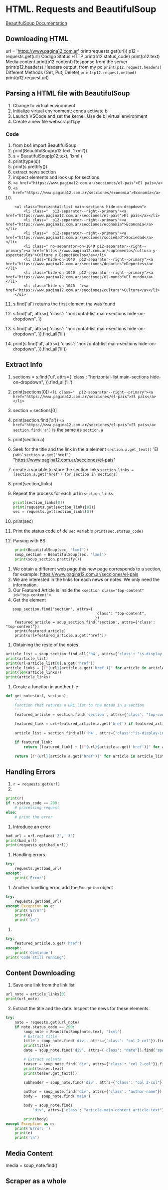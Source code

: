 # HTML. Requests and BeautifulSoup
[BeautifulSoup Documentation](https://www.crummy.com/software/BeautifulSoup/bs4/doc/)
## Downloading HTML
url = 'https://www.pagina12.com.ar'
print(requests.get(url))
p12 = requests.get(url)
Codigo Status HTTP
print(p12.status_code)
print(p12.text)
Media content
    print(p12.content) 
Response from the server
    print(p12.headers)
Headers output, from my pc
    `print(p12.request.headers)  `
Different Methods (Get, Put, Delete)
    `print(p12.request.method)`
print(p12.request.url) 

## Parsing a HTML file with BeautifulSoup
1. Change to virtual environment
2. Initialize virtual environment: conda activate bi
3. Launch VSCode and set the kernel. Use de bi virtual environment
4. Create a new file webscrap01.py
### Code
1. from bs4 import BeautifulSoup
2. print(BeautifulSoup(p12.text, 'lxml'))
3. s = BeautifulSoup(p12.text, 'lxml')
4. print(type(s))
5. print(s.prettify())
6. extract news section
7. inspect elements and look up for sections
8. `<a href="https://www.pagina12.com.ar/secciones/el-pais">El país</a>`
9. `<a href="https://www.pagina12.com.ar/secciones/economia">Economía</a>`
10. 
```
    <ul class="horizontal-list main-sections hide-on-dropdown">
        <li class="  p12-separator--right--primary"><a href="https://www.pagina12.com.ar/secciones/el-pais">El país</a></li>
        <li class="  p12-separator--right--primary"><a href="https://www.pagina12.com.ar/secciones/economia">Economía</a></li>
        <li class="  p12-separator--right--primary"><a href="https://www.pagina12.com.ar/secciones/sociedad">Sociedad</a></li>
        <li class=" no-separator-on-1040 p12-separator--right--primary"><a href="https://www.pagina12.com.ar/suplementos/cultura-y-espectaculos">Cultura y Espectáculos</a></li>
        <li class="hide-on-1040  p12-separator--right--primary"><a href="https://www.pagina12.com.ar/secciones/deportes">Deportes</a></li>
        <li class="hide-on-1040  p12-separator--right--primary"><a href="https://www.pagina12.com.ar/secciones/el-mundo">El mundo</a></li>
        <li class="hide-on-1040  "><a href="https://www.pagina12.com.ar/secciones/cultura">Cultura</a></li>        
    </ul>

```    
11. s.find('ul') returns the first element tha was found
12. s.find('ul', attrs={
                    'class': "horizontal-list main-sections hide-on-dropdown",
                    })
13. s.find('ul', attrs={
                    'class': "horizontal-list main-sections hide-on-dropdown",
                    }).find_all('li')

14. print(s.find('ul', attrs={
                    'class': "horizontal-list main-sections hide-on-dropdown",
                    }).find_all('li'))

## Extract Info
1. sections = s.find('ul', attrs={
                                'class': "horizontal-list main-sections hide-on-dropdown",
                            }).find_all('li')
1. print(sections[0])
    `<li class="  p12-separator--right--primary"><a href="https://www.pagina12.com.ar/secciones/el-pais">El país</a></li>`
1. section = sections[0]
1. print(section.find('a'))
    `<a href="https://www.pagina12.com.ar/secciones/el-pais">El país</a>`
`section.find('a')` is the same as `section.a`
1. print(section.a)
1. Seek for the title and the link in the a element
    `section.a.get_text()`
        'El país'
    `section.a.get('href')`
        "https://www.pagina12.com.ar/secciones/el-pais"

1. create a variable to store the section links
    `section_links = [section.a.get('href') for section in sections]`
1. print(section_links)
1. Repeat the process for each url in `section_links`
    ```python
    print(section_links[0])
    print(requests.get(section_links[0]))
    sec = requests.get(section_links[0])
    ```
1. print(sec)
1. Print the status code of de `sec` variable `print(sec.status_code)`
1. Parsing with BS
```python
    print(BeautifulSoup(sec, 'lxml'))
    soup_section = BeautifulSoup(sec, 'lxml')
    print(soup_section.prettify())
```
1. We obtain a different web page,this new page corresponds to a section, for example: https://www.pagina12.com.ar/secciones/el-pais
1. We are interested in the links for each news or notes. We only need the information.
1. Our Featured Article is inside the `<section class="top-content" id="top-content">`
1. Get the element
```
   soup_section.find('section', attrs={
                                        'class': "top-content",
                                        })
    featured_article = soup_section.find('section', attrs={'class': "top-content"})
    print(featured_article)
    print(url+featured_article.a.get('href'))
```
1. Obtaining the reste of the notes
```python
article_list = soup_section.find_all('h4', attrs={'class': "is-display-inline title-list"})
print(article_list)
print(url+article_list[0].a.get('href'))
article_links = [f"{url}{article.a.get('href')}" for article in article_list]
print(len(article_links))
print(article_links)
```
1. Create a function in another file
```python
def get_notes(url, section):
    '''
    Function that returns a URL list to the notes in a section
    '''
    featured_article = section.find('section', attrs={'class': "top-content"})
    
    featured_link = url+featured_article.a.get('href') if featured_article else  None
    
    article_list = section.find_all('h4', attrs={'class':"is-display-inline title-list"})

    if featured_link:
        return [featured_link] + [f"{url}{article.a.get('href')}" for article in article_list if article]
    
    return [f"{url}{article.a.get('href')}" for article in article_list if article]
```

## Handling Errors
1. `r = requests.get(url)`
1. 
```python
print(r)
if r.status_code == 200:
    # processing request
else:
    # print the error    

```
1. Introduce an error
```python
bad_url = url.replace('2', '3')
print(bad_url)
print(requests.get(bad_url))
```
1. Handling errors
```python
try:
    requests.get(bad_url)
except:
    print('Error')
```
1. Another handling error, add the `Exception` object
```python
try:
    requests.get(bad_url)
except Exception as e:
    print('Error')
    print(e)
    print('\n')
```
1. 
```python
try:
    featured_article.b.get('href')
except:
    print('Continue')
print('Code still running')
```


## Content Downloading 
1. Save one link from the link list
```python
url_note = article_links[0]
print(url_note)
```
2. Extract the title and the date. Inspect the news for these elements. 

```python
try:
    note = requests.get(url_note)
    if note.status_code == 200:
        soup_note = BeautifulSoup(note.text, 'lxml')
        # Extract title
        title = soup_note.find('div', attrs={'class': "col 2-col"}).find('h1')
        print(title)
        date = soup_note.find('div', attrs={'class': "date"}).find('span')

        # Extract volanta
        teaser = soup_note.find('div', attrs={'class': "col 2-col"}).find('h4')
        print(teaser.text)
        print(teaser.get_text())

        subheader = soup_note.find('div', attrs={'class': "col 2-col"}).find('h3')
        
        author = soup_note.find('div', attrs={'class': "author-name"})
        body =  soup_note.find('main')

        body = soup_note.find(
            'div', attrs={'class': "article-main-content article-text"}).find_all('p')

        print(body)
except Exception as e:
    print('Error: ')
    print(e)
    print('\n')
```

## Media Content
media = soup_note.find()
## Scraper as a whole

